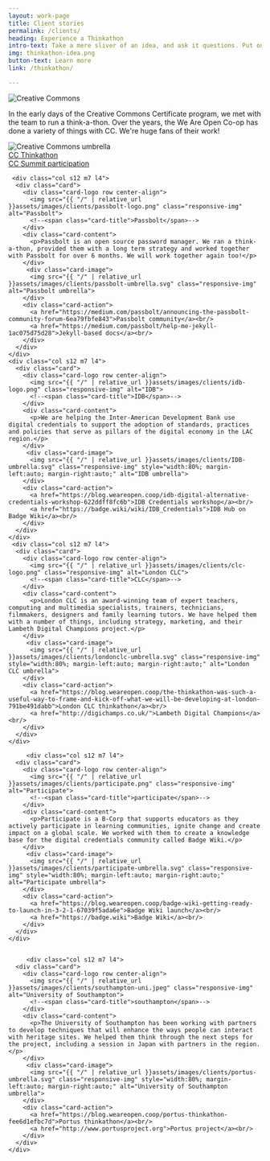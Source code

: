 ```yaml
---
layout: work-page
title: Client stories
permalink: /clients/
heading: Experience a Thinkathon
intro-text: Take a mere sliver of an idea, and ask it questions. Put on different glasses and look at it again. Hire us for a Thinkathon, and we'll jumpstart your project.
img: thinkathon-idea.png
button-text: Learn more
link: /thinkathon/

---
```

<div class="row">
    <div class="col s12 m7 l4">
      <div class="card">
        <div class="card-logo row center-align">
          <img src="{{ "/" | relative_url }}assets/images/clients/cc-logo-client.svg" class="responsive-img" alt="Creative Commons">
          <!--<span class="card-title">Creative Commons</span>-->
        </div>
        <div class="card-content">
          <p>In the early days of the Creative Commons Certificate program, we met with the team to run a think-a-thon. Over the years, the We Are Open Co-op has done a variety of things with CC. We're huge fans of their work!</p>
        </div>
        <div class="card-image">
          <img src="{{ "/" | relative_url }}assets/images/clients/creativecommons-client.png" class="responsive-img" alt="Creative Commons umbrella">
          <!--<span class="card-title">Creative Commons</span>-->
        </div>
        <div class="card-action">
          <a href="https://blog.weareopen.coop/creative-commons-thinkathon-f82bfbee00">CC Thinkathon</a><br/>
          <a href="https://blog.weareopen.coop/the-future-of-the-commons-is-an-open-planet-e2ef5095aef">CC Summit participation</a>
        </div>
      </div>
    </div>
    
     <div class="col s12 m7 l4">
      <div class="card">
        <div class="card-logo row center-align">
	      <img src="{{ "/" | relative_url }}assets/images/clients/passbolt-logo.png" class="responsive-img" alt="Passbolt">
          <!--<span class="card-title">Passbolt</span>-->
        </div>
        <div class="card-content">
          <p>Passbolt is an open source password manager. We ran a think-a-thon, provided them with a long term strategy and worked together with Passbolt for over 6 months. We will work together again too!</p>
        </div>
         <div class="card-image">
	      <img src="{{ "/" | relative_url }}assets/images/clients/passbolt-umbrella.svg" class="responsive-img" alt="Passbolt umbrella">
        </div>
        <div class="card-action">
	      <a href="https://medium.com/passbolt/announcing-the-passbolt-community-forum-6ea79fbfe843">Passbolt community</a><br/>
          <a href="https://medium.com/passbolt/help-me-jekyll-1ac075d75d28">Jekyll-based docs</a><br/>
        </div>
      </div>
    </div>
    <div class="col s12 m7 l4">
      <div class="card">
        <div class="card-logo row center-align">
	      <img src="{{ "/" | relative_url }}assets/images/clients/idb-logo.png" class="responsive-img" alt="IDB">
          <!--<span class="card-title">IDB</span>-->
        </div>
        <div class="card-content">
          <p>We are helping the Inter-American Development Bank use digital credentials to support the adoption of standards, practices and policies that serve as pillars of the digital economy in the LAC region.</p>
        </div>
         <div class="card-image">
	      <img src="{{ "/" | relative_url }}assets/images/clients/IDB-umbrella.svg" class="responsive-img" style="width:80%; margin-left:auto; margin-right:auto;" alt="IDB umbrella">
        </div>
        <div class="card-action">
	      <a href="https://blog.weareopen.coop/idb-digital-alternative-credentials-workshop-622ddff8fc6b">IDB Credentials workshop</a><br/>
          <a href="https://badge.wiki/wiki/IDB_Credentials">IDB Hub on Badge Wiki</a><br/>
        </div>
      </div>
    </div>
     <div class="col s12 m7 l4">
      <div class="card">
        <div class="card-logo row center-align">
	      <img src="{{ "/" | relative_url }}assets/images/clients/clc-logo.png" class="responsive-img" alt="London CLC">
          <!--<span class="card-title">CLC</span>-->
        </div>
        <div class="card-content">
          <p>London CLC is an award-winning team of expert teachers, computing and multimedia specialists, trainers, technicians, filmmakers, designers and family learning tutors. We have helped them with a number of things, including strategy, marketing, and their Lambeth Digital Champions project.</p>
        </div>
         <div class="card-image">
	      <img src="{{ "/" | relative_url }}assets/images/clients/londonclc-umbrella.svg" class="responsive-img" style="width:80%; margin-left:auto; margin-right:auto;" alt="London CLC umbrella">
        </div>
        <div class="card-action">
	      <a href="https://blog.weareopen.coop/the-thinkathon-was-such-a-useful-way-to-frame-and-kick-off-what-we-will-be-developing-at-london-791be491dabb">London CLC thinkathon</a><br/>
          <a href="http://digichamps.co.uk/">Lambeth Digital Champions</a><br/>
        </div>
      </div>
    </div>
    
         <div class="col s12 m7 l4">
      <div class="card">
        <div class="card-logo row center-align">
	      <img src="{{ "/" | relative_url }}assets/images/clients/participate.png" class="responsive-img" alt="Participate">
          <!--<span class="card-title">participate</span>-->
        </div>
        <div class="card-content">
          <p>Participate is a B-Corp that supports educators as they actively participate in learning communities, ignite change and create impact on a global scale. We worked with them to create a knowledge base for the digital credentials community called Badge Wiki.</p>
        </div>
         <div class="card-image">
	      <img src="{{ "/" | relative_url }}assets/images/clients/participate-umbrella.svg" class="responsive-img" style="width:80%; margin-left:auto; margin-right:auto;" alt="Participate umbrella">
        </div>
        <div class="card-action">
	      <a href="https://blog.weareopen.coop/badge-wiki-getting-ready-to-launch-in-3-2-1-67039f5ada6e">Badge Wiki launch</a><br/>
          <a href="https://badge.wiki">Badge Wiki</a><br/>
        </div>
      </div>
    </div>
    
    
         <div class="col s12 m7 l4">
      <div class="card">
        <div class="card-logo row center-align">
	      <img src="{{ "/" | relative_url }}assets/images/clients/southampton-uni.jpeg" class="responsive-img" alt="University of Southampton">
          <!--<span class="card-title">southampton</span>-->
        </div>
        <div class="card-content">
          <p>The University of Southampton has been working with partners to develop techniques that will enhance the ways people can interact with heritage sites. We helped them think through the next steps for the project, including a session in Japan with partners in the region.</p>
        </div>
         <div class="card-image">
	      <img src="{{ "/" | relative_url }}assets/images/clients/portus-umbrella.svg" class="responsive-img" style="width:80%; margin-left:auto; margin-right:auto;" alt="University of Southampton umbrella">
        </div>
        <div class="card-action">
	      <a href="https://blog.weareopen.coop/portus-thinkathon-fee6d1efbc7d">Portus thinkathon</a><br/>
          <a href="http://www.portusproject.org">Portus project</a><br/>
        </div>
      </div>
    </div>
  
    
</div>


                          
